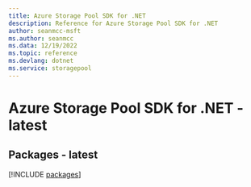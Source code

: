 ```yaml
---
title: Azure Storage Pool SDK for .NET
description: Reference for Azure Storage Pool SDK for .NET
author: seanmcc-msft
ms.author: seanmcc
ms.data: 12/19/2022
ms.topic: reference
ms.devlang: dotnet
ms.service: storagepool
---
```

# Azure Storage Pool SDK for .NET - latest
## Packages - latest
[!INCLUDE [packages](storage-pool-index.md)]